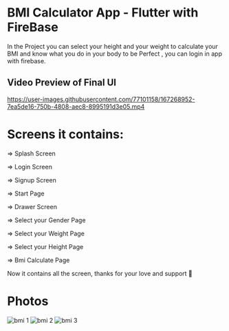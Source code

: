 # BMI Calculator App - Flutter with FireBase

In the Project you can select your height and your weight to calculate your BMI and know what you do in your body to be Perfect ,
you can login in app with firebase.

## Video Preview of Final UI

https://user-images.githubusercontent.com/77101158/167268952-7ea5de16-750b-4808-aec8-8995191d3e05.mp4



# Screens it contains:

=> Splash Screen

=> Login Screen

=> Signup Screen

=> Start Page

=> Drawer Screen

=> Select your Gender Page

=> Select your Weight Page

=> Select your Height Page

=> Bmi Calculate Page

Now it contains all the screen, thanks for your love and support 🙏

# Photos

![bmi 1](https://user-images.githubusercontent.com/77101158/174353142-718010b5-13cc-4fa1-a17e-fbf8a4d2949c.png)
![bmi 2](https://user-images.githubusercontent.com/77101158/174353163-291e347a-f575-4692-9cdd-e675f29cb914.png)
![bmi 3](https://user-images.githubusercontent.com/77101158/174353211-ff551f70-e049-488f-8162-4914d8d86269.png)
